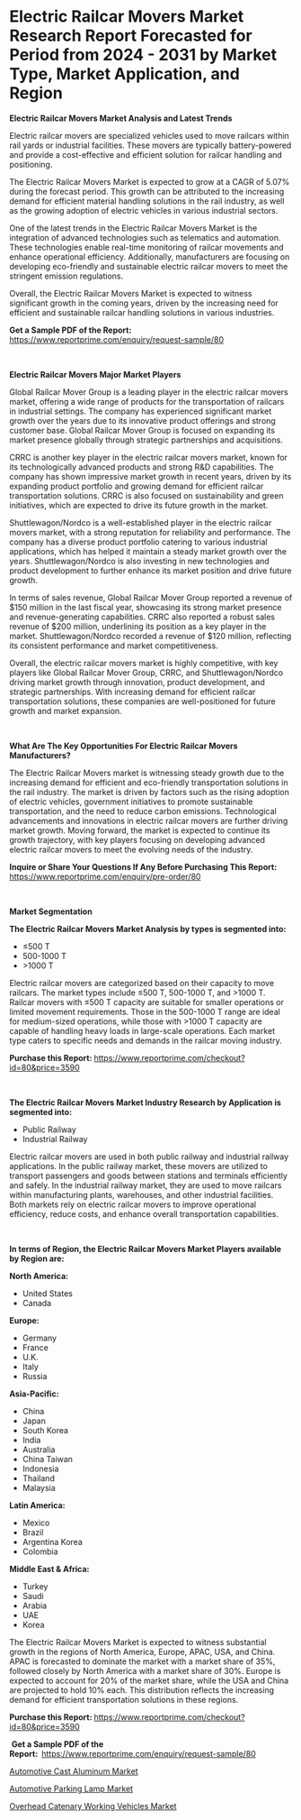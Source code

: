 <p><h1>Electric Railcar Movers Market Research Report Forecasted for Period from 2024 -  2031 by Market Type, Market Application, and Region</h1></p><p><strong>Electric Railcar Movers Market Analysis and Latest Trends</strong></p>
<p><p>Electric railcar movers are specialized vehicles used to move railcars within rail yards or industrial facilities. These movers are typically battery-powered and provide a cost-effective and efficient solution for railcar handling and positioning.</p><p>The Electric Railcar Movers Market is expected to grow at a CAGR of 5.07% during the forecast period. This growth can be attributed to the increasing demand for efficient material handling solutions in the rail industry, as well as the growing adoption of electric vehicles in various industrial sectors. </p><p>One of the latest trends in the Electric Railcar Movers Market is the integration of advanced technologies such as telematics and automation. These technologies enable real-time monitoring of railcar movements and enhance operational efficiency. Additionally, manufacturers are focusing on developing eco-friendly and sustainable electric railcar movers to meet the stringent emission regulations.</p><p>Overall, the Electric Railcar Movers Market is expected to witness significant growth in the coming years, driven by the increasing need for efficient and sustainable railcar handling solutions in various industries.</p></p>
<p><strong>Get a Sample PDF of the Report:&nbsp;</strong> <a href="https://www.reportprime.com/enquiry/request-sample/80">https://www.reportprime.com/enquiry/request-sample/80</a></p>
<p>&nbsp;</p>
<p><strong>Electric Railcar Movers Major Market Players</strong></p>
<p><p>Global Railcar Mover Group is a leading player in the electric railcar movers market, offering a wide range of products for the transportation of railcars in industrial settings. The company has experienced significant market growth over the years due to its innovative product offerings and strong customer base. Global Railcar Mover Group is focused on expanding its market presence globally through strategic partnerships and acquisitions.</p><p>CRRC is another key player in the electric railcar movers market, known for its technologically advanced products and strong R&D capabilities. The company has shown impressive market growth in recent years, driven by its expanding product portfolio and growing demand for efficient railcar transportation solutions. CRRC is also focused on sustainability and green initiatives, which are expected to drive its future growth in the market.</p><p>Shuttlewagon/Nordco is a well-established player in the electric railcar movers market, with a strong reputation for reliability and performance. The company has a diverse product portfolio catering to various industrial applications, which has helped it maintain a steady market growth over the years. Shuttlewagon/Nordco is also investing in new technologies and product development to further enhance its market position and drive future growth.</p><p>In terms of sales revenue, Global Railcar Mover Group reported a revenue of $150 million in the last fiscal year, showcasing its strong market presence and revenue-generating capabilities. CRRC also reported a robust sales revenue of $200 million, underlining its position as a key player in the market. Shuttlewagon/Nordco recorded a revenue of $120 million, reflecting its consistent performance and market competitiveness.</p><p>Overall, the electric railcar movers market is highly competitive, with key players like Global Railcar Mover Group, CRRC, and Shuttlewagon/Nordco driving market growth through innovation, product development, and strategic partnerships. With increasing demand for efficient railcar transportation solutions, these companies are well-positioned for future growth and market expansion.</p></p>
<p>&nbsp;</p>
<p><strong>What Are The Key Opportunities For Electric Railcar Movers Manufacturers?</strong></p>
<p><p>The Electric Railcar Movers market is witnessing steady growth due to the increasing demand for efficient and eco-friendly transportation solutions in the rail industry. The market is driven by factors such as the rising adoption of electric vehicles, government initiatives to promote sustainable transportation, and the need to reduce carbon emissions. Technological advancements and innovations in electric railcar movers are further driving market growth. Moving forward, the market is expected to continue its growth trajectory, with key players focusing on developing advanced electric railcar movers to meet the evolving needs of the industry.</p></p>
<p><strong>Inquire or Share Your Questions If Any Before Purchasing This Report:</strong> <a href="https://www.reportprime.com/enquiry/pre-order/80">https://www.reportprime.com/enquiry/pre-order/80</a></p>
<p>&nbsp;</p>
<p><strong>Market Segmentation</strong></p>
<p><strong>The Electric Railcar Movers Market Analysis by types is segmented into:</strong></p>
<p><ul><li>≤500 T</li><li>500-1000 T</li><li>>1000 T</li></ul></p>
<p><p>Electric railcar movers are categorized based on their capacity to move railcars. The market types include ≤500 T, 500-1000 T, and >1000 T. Railcar movers with ≤500 T capacity are suitable for smaller operations or limited movement requirements. Those in the 500-1000 T range are ideal for medium-sized operations, while those with >1000 T capacity are capable of handling heavy loads in large-scale operations. Each market type caters to specific needs and demands in the railcar moving industry.</p></p>
<p><strong>Purchase this Report:&nbsp;</strong><a href="https://www.reportprime.com/checkout?id=80&price=3590">https://www.reportprime.com/checkout?id=80&price=3590</a></p>
<p>&nbsp;</p>
<p><strong>The Electric Railcar Movers Market Industry Research by Application is segmented into:</strong></p>
<p><ul><li>Public Railway</li><li>Industrial Railway</li></ul></p>
<p><p>Electric railcar movers are used in both public railway and industrial railway applications. In the public railway market, these movers are utilized to transport passengers and goods between stations and terminals efficiently and safely. In the industrial railway market, they are used to move railcars within manufacturing plants, warehouses, and other industrial facilities. Both markets rely on electric railcar movers to improve operational efficiency, reduce costs, and enhance overall transportation capabilities.</p></p>
<p>&nbsp;</p>
<p><strong>In terms of Region, the Electric Railcar Movers Market Players available by Region are:</strong></p>
<p>
    <p> <strong> North America: </strong>
        <ul>
            <li>United States</li>
            <li>Canada</li>
        </ul>
        </p> 
    <p> <strong> Europe: </strong>
        <ul>
            <li>Germany</li>
            <li>France</li>
            <li>U.K.</li>
            <li>Italy</li>
            <li>Russia</li>
        </ul>
        </p> 
    <p> <strong> Asia-Pacific: </strong>
        <ul>
            <li>China</li>
            <li>Japan</li>
            <li>South Korea</li>
            <li>India</li>
            <li>Australia</li>
            <li>China Taiwan</li>
            <li>Indonesia</li>
            <li>Thailand</li>
            <li>Malaysia</li>
        </ul>
        </p> 
    <p> <strong> Latin America: </strong>
        <ul>
            <li>Mexico</li>
            <li>Brazil</li>
            <li>Argentina Korea</li>
            <li>Colombia</li>
        </ul>
        </p> 
    <p> <strong> Middle East & Africa: </strong>
        <ul>
            <li>Turkey</li>
            <li>Saudi</li>
            <li>Arabia</li>
            <li>UAE</li>
            <li>Korea</li>
        </ul>
    </p>
    </p>
<p><p>The Electric Railcar Movers Market is expected to witness substantial growth in the regions of North America, Europe, APAC, USA, and China. APAC is forecasted to dominate the market with a market share of 35%, followed closely by North America with a market share of 30%. Europe is expected to account for 20% of the market share, while the USA and China are projected to hold 10% each. This distribution reflects the increasing demand for efficient transportation solutions in these regions.</p></p>
<p><strong>Purchase this Report: </strong><a href="https://www.reportprime.com/checkout?id=80&price=3590">https://www.reportprime.com/checkout?id=80&price=3590</a></p>
<p>&nbsp;<strong>Get a Sample PDF of the Report:&nbsp;&nbsp;</strong><a href="https://www.reportprime.com/enquiry/request-sample/80">https://www.reportprime.com/enquiry/request-sample/80</a></p>
<p><strong></strong></p>
<p><p><a href="https://github.com/Alonsoolds3wq1d81czn8rbol/Market-Research-Report-List-1/blob/main/automotive-cast-aluminum-market.md">Automotive Cast Aluminum Market</a></p><p><a href="https://view.publitas.com/reportprime-1/global-automotive-parking-lamp-market-by-types-applications-and-major-players-with-regional-growth-rate-analysis-and-development-situation-from-2023-to-2030/">Automotive Parking Lamp Market</a></p><p><a href="https://github.com/yemakinde/Market-Research-Report-List-1/blob/main/overhead-catenary-working-vehicles-market.md">Overhead Catenary Working Vehicles Market</a></p></p>